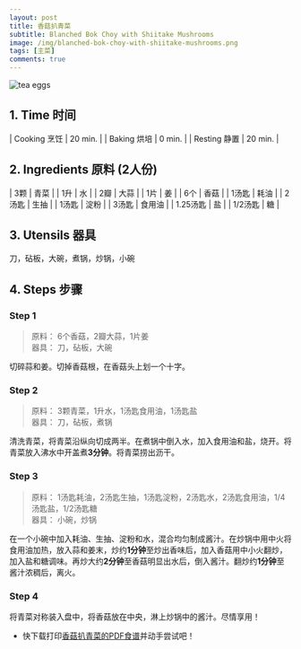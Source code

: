 ```yaml
---
layout: post
title: 香菇扒青菜
subtitle: Blanched Bok Choy with Shiitake Mushrooms
image: /img/blanched-bok-choy-with-shiitake-mushrooms.png
tags: [主菜]
comments: true
---
```


![tea eggs](https://uraplutonium.github.io/open-recipe/img/blanched-bok-choy-with-shiitake-mushrooms.png)

## 1. Time 时间

| Cooking 烹饪 | 20 min. |
| Baking 烘培  | 0 min.  |
| Resting 静置 | 20 min. |

## 2. Ingredients 原料 (2人份)

| 3颗      | 青菜   |
| 1升      | 水     |
| 2瓣      | 大蒜   |
| 1片      | 姜     |
| 6个      | 香菇   |
| 1汤匙    | 耗油   |
| 2汤匙    | 生抽   |
| 1汤匙    | 淀粉   |
| 3汤匙    | 食用油 |
| 1.25汤匙 | 盐     |
| 1/2汤匙  | 糖     |

## 3. Utensils 器具

刀，砧板，大碗，煮锅，炒锅，小碗

## 4. Steps 步骤

### Step 1
> 原料： 6个香菇，2瓣大蒜，1片姜  
> 器具： 刀，砧板，大碗

切碎蒜和姜。切掉香菇根，在香菇头上划一个十字。

### Step 2
> 原料： 3颗青菜，1升水，1汤匙食用油，1汤匙盐  
> 器具： 刀，砧板，煮锅

清洗青菜，将青菜沿纵向切成两半。在煮锅中倒入水，加入食用油和盐，烧开。将青菜放入沸水中开盖煮**3分钟**。将青菜捞出沥干。

### Step 3
> 原料： 1汤匙耗油，2汤匙生抽，1汤匙淀粉，2汤匙水，2汤匙食用油，1/4汤匙盐，1/2汤匙糖  
> 器具： 小碗，炒锅

在一个小碗中加入耗油、生抽、淀粉和水，混合均匀制成酱汁。在炒锅中用中火将食用油加热，放入蒜和姜末，炒约**1分钟**至炒出香味后，加入香菇用中小火翻炒，加入盐和糖调味。再炒大约**2分钟**至香菇明显出水后，倒入酱汁。翻炒约**1分钟**至酱汁浓稠后，离火。

### Step 4
将青菜对称装入盘中，将香菇放在中央，淋上炒锅中的酱汁。尽情享用！

- 快下载打印[香菇扒青菜的PDF食谱](https://uraplutonium.github.io/open-recipe/pdf/Blanched.Bok.Choy.with.Shiitake.Mushrooms.香菇扒青菜.pdf)并动手尝试吧！
